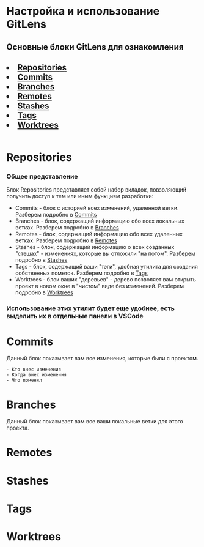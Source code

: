 # Настройка и использование GitLens

<h2>Основные блоки GitLens для ознакомления<h2>

<table>
    <li><a href="#repositories">Repositories</a></li>
    <li><a href="#commits">Commits</a></li>
    <li><a href="#branches">Branches</a></li>
    <li><a href="#remotes">Remotes</a></li>
    <li><a href="#stashes">Stashes</a></li>
    <li><a href="#tags">Tags</a></li>
    <li><a href="#worktrees">Worktrees</a></li>
</table>

# Repositories
<h3>Общее представление</h3>
Блок Repositories представляет собой набор вкладок, повзоляющий получить доступ к тем или иным функциям разработки:

- Commits - блок с историей всех изменений, удаленной ветки. Разберем подробно в <a href="#commits">Commits</a>
- Branches - блок, содержащий информацию обо всех локальных ветках. Разберем подробно в <a href="#branches">Branches</a>
- Remotes - блок, содержащий информацию обо всех удаленных ветках. Разберем подробно в <a href="#remotes">Remotes</a>
- Stashes - блок, содержащий информацию о всех созданных "стешах" - изменениях, которые вы отложили "на потом". Разберем подробно в <a href="#stashes">Stashes</a>
- Tags - блок, содержащий ваши "тэги", удобная утилита для создания собственных пометок. Разберем подробно в <a href="#tags">Tags</a>
- Worktrees - блок ваших "деревьев" - дерево позволяет вам открыть проект в новом окне в "чистом" виде без изменений. Разберем подробно в <a href="#worktrees">Worktrees</a> 

<h3>Использование этих утилит будет еще удобнее, есть выделить их в отдельные панели в VSCode</h3>

# Commits
Данный блок показывает вам все изменения, которые были с проектом.

    - Кто внес изменения
    - Когда внес изменения
    - Что поменял

# Branches
Данный блок показывает вам все ваши локальные ветки для этого проекта.


# Remotes

# Stashes

# Tags

# Worktrees